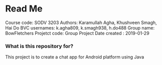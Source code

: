 # Read Me #

Course code: SODV 3203
Authors: Karamullah Agha, Khushveen Smagh, Hai Do
BVC usernames: k.agha809, k.smagh938, h.do488
Group name: BowFletchers
Projetct code: Group Project
Date created : 2019-01-29

### What is this repository for? ###
This project is to create a chat app for Android platform using Java
